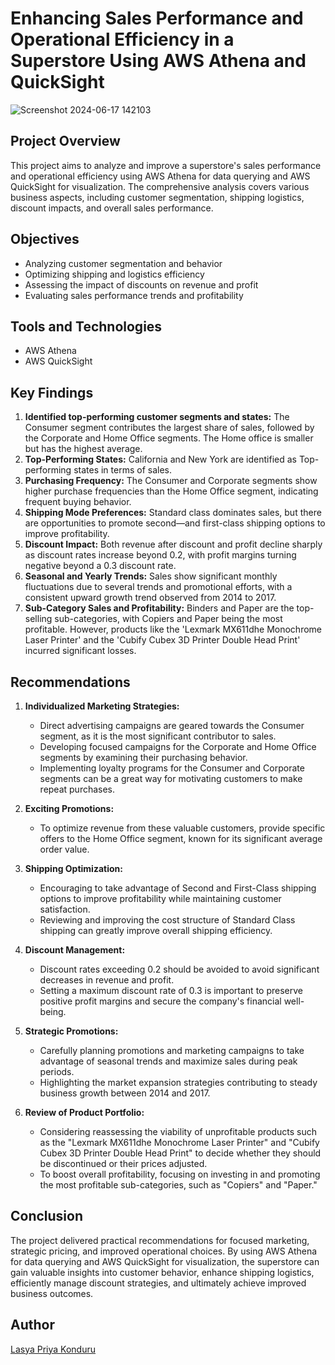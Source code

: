 # Enhancing Sales Performance and Operational Efficiency in a Superstore Using AWS Athena and QuickSight
![Screenshot 2024-06-17 142103](https://github.com/lasyakonduru/superstore-sales-data-analysis/assets/72082947/e52cfd3f-f218-49a1-9931-df45c73a8e47)

## Project Overview
This project aims to analyze and improve a superstore's sales performance and operational efficiency using AWS Athena for data querying and AWS QuickSight for visualization. The comprehensive analysis covers various business aspects, including customer segmentation, shipping logistics, discount impacts, and overall sales performance.

## Objectives
- Analyzing customer segmentation and behavior
- Optimizing shipping and logistics efficiency
- Assessing the impact of discounts on revenue and profit
- Evaluating sales performance trends and profitability

## Tools and Technologies
- AWS Athena
- AWS QuickSight

## Key Findings
1. **Identified top-performing customer segments and states:** The Consumer segment contributes the largest share of sales, followed by the Corporate and Home Office segments. The Home office is smaller but has the highest average.
2. **Top-Performing States:** California and New York are identified as Top-performing states in terms of sales.
3. **Purchasing Frequency:** The Consumer and Corporate segments show higher purchase frequencies than the Home Office segment, indicating frequent buying behavior.
4. **Shipping Mode Preferences:** Standard class dominates sales, but there are opportunities to promote second—and first-class shipping options to improve profitability.
5. **Discount Impact:** Both revenue after discount and profit decline sharply as discount rates increase beyond 0.2, with profit margins turning negative beyond a 0.3 discount rate.
6. **Seasonal and Yearly Trends:** Sales show significant monthly fluctuations due to several trends and promotional efforts, with a consistent upward growth trend observed from 2014 to 2017.
7. **Sub-Category Sales and Profitability:** Binders and Paper are the top-selling sub-categories, with Copiers and Paper being the most profitable. However, products like the 'Lexmark MX611dhe Monochrome Laser Printer' and the 'Cubify Cubex 3D Printer Double Head Print' incurred significant losses.

## Recommendations
1. **Individualized Marketing Strategies:**
    * Direct advertising campaigns are geared towards the Consumer segment, as it is the most significant contributor to sales.
    * Developing focused campaigns for the Corporate and Home Office segments by examining their purchasing behavior.
    * Implementing loyalty programs for the Consumer and Corporate segments can be a great way for motivating customers to make repeat purchases.

2. **Exciting Promotions:**
    * To optimize revenue from these valuable customers, provide specific offers to the Home Office segment, known for its significant average order value.

3. **Shipping Optimization:**
    * Encouraging to take advantage of Second and First-Class shipping options to improve profitability while maintaining customer satisfaction.
    * Reviewing and improving the cost structure of Standard Class shipping can greatly improve overall shipping efficiency.

4. **Discount Management:**
    * Discount rates exceeding 0.2 should be avoided to avoid significant decreases in revenue and profit.
    * Setting a maximum discount rate of 0.3 is important to preserve positive profit margins and secure the company's financial well-being.

5. **Strategic Promotions:**
    * Carefully planning promotions and marketing campaigns to take advantage of seasonal trends and maximize sales during peak periods.
    * Highlighting the market expansion strategies contributing to steady business growth between 2014 and 2017.

6. **Review of Product Portfolio:**
    * Considering reassessing the viability of unprofitable products such as the "Lexmark MX611dhe Monochrome Laser Printer" and "Cubify Cubex 3D Printer Double Head Print" to decide whether they should be discontinued or their prices adjusted.
    * To boost overall profitability, focusing on investing in and promoting the most profitable sub-categories, such as "Copiers" and "Paper."

## Conclusion
The project delivered practical recommendations for focused marketing, strategic pricing, and improved operational choices. By using AWS Athena for data querying and AWS QuickSight for visualization, the superstore can gain valuable insights into customer behavior, enhance shipping logistics, efficiently manage discount strategies, and ultimately achieve improved business outcomes.

## Author
[Lasya Priya Konduru](https://www.linkedin.com/in/lasya-priya-k/)

